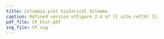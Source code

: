 ```yaml
---
title: Columbia plot historical dilemma
caption: Refined version ofFigure 2.4 of {{ site.ref[0] }}.
pdf_file: CP_blur.pdf
svg_file: CP.svg
---
```

